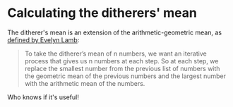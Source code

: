 # Calculating the ditherers' mean
The ditherer's mean is an extension of the arithmetic-geometric mean, as [defined by Evelyn Lamb](https://blogs.scientificamerican.com/roots-of-unity/the-ditherers-mean/):

> To take the ditherer’s mean of n numbers, we want an iterative process that gives us n numbers at each step. So at each step, we replace the smallest number from the previous list of numbers with the geometric mean of the previous numbers and the largest number with the arithmetic mean of the numbers.

Who knows if it's useful!
